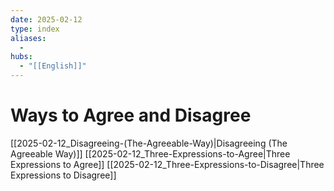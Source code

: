 ```yaml
---
date: 2025-02-12
type: index
aliases:
  -
hubs:
  - "[[English]]"
---
```


# Ways to Agree and Disagree

[[2025-02-12_Disagreeing-(The-Agreeable-Way)|Disagreeing (The Agreeable Way)]]
[[2025-02-12_Three-Expressions-to-Agree|Three Expressions to Agree]]
[[2025-02-12_Three-Expressions-to-Disagree|Three Expressions to Disagree]]

